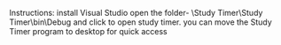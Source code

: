 Instructions:
install Visual Studio
open the folder- \Study Timer\Study Timer\bin\Debug and click to open study timer. you can move the Study Timer program to desktop for quick access
